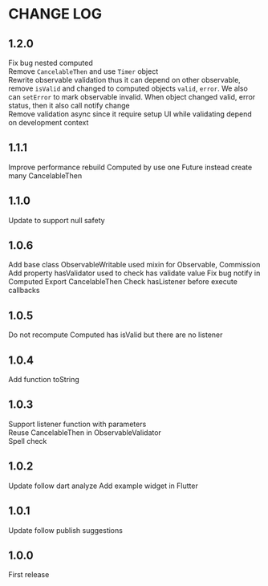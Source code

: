 # CHANGE LOG

## 1.2.0

Fix bug nested computed  
Remove `CancelableThen` and use `Timer` object  
Rewrite observable validation thus it can depend on other observable, remove `isValid` and changed to computed objects `valid`, `error`. We also can `setError` to mark observable invalid. When object changed valid, error status, then it also call notify change  
Remove validation async since it require setup UI while validating depend on development context

## 1.1.1

Improve performance rebuild Computed by use one Future instead create many CancelableThen

## 1.1.0

Update to support null safety

## 1.0.6

Add base class ObservableWritable used mixin for Observable, Commission
Add property hasValidator used to check has validate value
Fix bug notify in Computed
Export CancelableThen
Check hasListener before execute callbacks

## 1.0.5

Do not recompute Computed has isValid but there are no listener

## 1.0.4

Add function toString

## 1.0.3

Support listener function with parameters  
Reuse CancelableThen in ObservableValidator  
Spell check

## 1.0.2

Update follow dart analyze
Add example widget in Flutter

## 1.0.1

Update follow publish suggestions

## 1.0.0

First release

